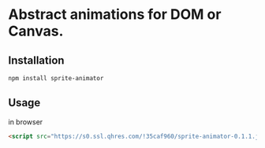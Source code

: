 # Abstract animations for DOM or Canvas.

## Installation

```bash
npm install sprite-animator
```

## Usage

in browser

```html
<script src="https://s0.ssl.qhres.com/!35caf960/sprite-animator-0.1.1.js"></script>
```
